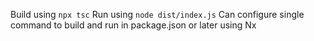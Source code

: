 Build using `npx tsc`
Run using `node dist/index.js`
Can configure single command to build and run in package.json or later using Nx